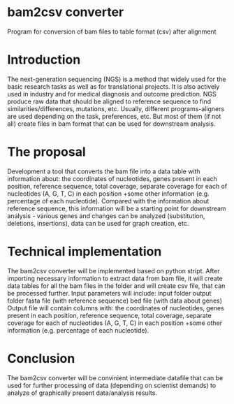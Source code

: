 # bam2csv converter 
Program for conversion of bam files to table format (csv) after alignment
# Introduction
The next-generation sequencing (NGS) is a method that widely used for the basic research tasks as well as for translational projects. It is also actively used in industry and for medical diagnosis and outcome prediction. NGS produce raw data that should be aligned to reference sequence to find similarities/differences, mutations, etc. Usually, different programs-aligners are used depending on the task, preferences, etc. But most of them (if not all) create files in bam format that can be used for downstream analysis.
# The proposal
Development a tool that converts the bam file into a data table with information about:
  the coordinates of nucleotides, 
  genes present in each position, 
  reference sequence, 
  total coverage, 
  separate coverage for each of nucleotides (A, G, T, C) in each position
  +some other information (e.g. percentage of each nucleotide). 
  Compared with the information about reference sequence, this information will be a starting point for downstream analysis - various genes and changes can be analyzed (substitution, deletions, insertions), data can be used for graph creation, etc.

# Technical implementation
The bam2csv converter will be implemented based on python stript. After importing necessary information to extract data from bam file, it will create data tables for all the bam files in the folder and will create csv file, that can be processed further. 
Input parameters will include:
input folder
output folder
fasta file (with reference sequence)
bed file (with data about genes)
Output file will contain columns with:
  the coordinates of nucleotides, 
  genes present in each position, 
  reference sequence, 
  total coverage, 
  separate coverage for each of nucleotides (A, G, T, C) in each position
  +some other information (e.g. percentage of each nucleotide). 
# Conclusion 
The bam2csv converter will be convinient intermediate datafile that can be used for further processing of data (depending on scientist demands) to analyze of graphically present data/analysis results.

  
